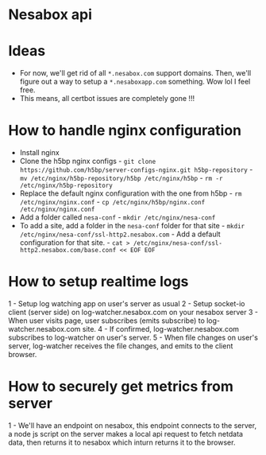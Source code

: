 # Nesabox api

# Ideas

- For now, we'll get rid of all `*.nesabox.com` support domains. Then, we'll figure out a way to setup a `*.nesaboxapp.com` something. Wow lol I feel free.
- This means, all certbot issues are completely gone !!!

# How to handle nginx configuration
- Install nginx
- Clone the h5bp nginx configs
        - `git clone https://github.com/h5bp/server-configs-nginx.git h5bp-repository`
        - `mv /etc/nginx/h5bp-repository/h5bp /etc/nginx/h5bp`
        - `rm -r /etc/nginx/h5bp-repository`
- Replace the default nginx configuration with the one from h5bp 
        - `rm /etc/nginx/nginx.conf`
        - `cp /etc/nginx/h5bp/nginx.conf /etc/nginx/nginx.conf`
- Add a folder called `nesa-conf`
        - `mkdir /etc/nginx/nesa-conf`
- To add a site, add a folder in the `nesa-conf` folder for that site
        - `mkdir /etc/nginx/nesa-conf/ssl-http2.nesabox.com`
        - Add a default configuration for that site.
        - `cat > /etc/nginx/nesa-conf/ssl-http2.nesabox.com/base.conf << EOF EOF`

# How to setup realtime logs

1 - Setup log watching app on user's server as usual
2 - Setup socket-io client (server side) on log-watcher.nesabox.com on your nesabox server
3 - When user visits page, user subscribes (emits subscribe) to log-watcher.nesabox.com site. 
4 - If confirmed, log-watcher.nesabox.com subscribes to log-watcher on user's server. 
5 - When file changes on user's server, log-watcher receives the file changes, and emits to the client browser.

# How to securely get metrics from server

1 - We'll have an endpoint on nesabox, this endpoint connects to the server, a node js script on the server makes a local api request to fetch netdata data, then returns it to nesabox which inturn returns it to the browser.
